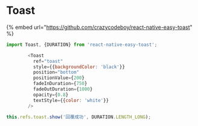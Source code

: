 # Toast

{% embed url="https://github.com/crazycodeboy/react-native-easy-toast" %}



```javascript
import Toast, {DURATION} from 'react-native-easy-toast';

        <Toast
          ref="toast"
          style={{backgroundColor: 'black'}}
          position="bottom"
          positionValue={200}
          fadeInDuration={750}
          fadeOutDuration={1000}
          opacity={0.8}
          textStyle={{color: 'white'}}
        />
```

```javascript
this.refs.toast.show('回覆成功', DURATION.LENGTH_LONG);
```



